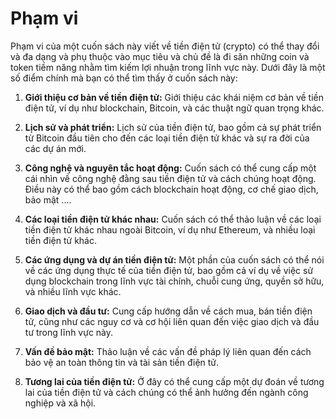 # Phạm vi

Phạm vi của một cuốn sách này viết về tiền điện tử (crypto) có thể thay đổi và đa dạng và phụ thuộc vào mục tiêu và chủ đề là đi săn những coin và token tiềm năng nhằm tìm kiếm lợi nhuận trong lĩnh vực này. Dưới đây là một số điểm chính mà bạn có thể tìm thấy ở cuốn sách này:

1. **Giới thiệu cơ bản về tiền điện tử:** Giới thiệu các khái niệm cơ bản về tiền điện tử, ví dụ như blockchain, Bitcoin, và các thuật ngữ quan trọng khác.

2. **Lịch sử và phát triển:** Lịch sử của tiền điện tử, bao gồm cả sự phát triển từ Bitcoin đầu tiên cho đến các loại tiền điện tử khác và sự ra đời của các dự án mới.

3. **Công nghệ và nguyên tắc hoạt động:** Cuốn sách có thể cung cấp một cái nhìn về công nghệ đằng sau tiền điện tử và cách chúng hoạt động. Điều này có thể bao gồm cách blockchain hoạt động, cơ chế giao dịch, bảo mật ....

4. **Các loại tiền điện tử khác nhau:** Cuốn sách có thể thảo luận về các loại tiền điện tử khác nhau ngoài Bitcoin, ví dụ như Ethereum, và nhiều loại tiền điện tử khác.

5. **Các ứng dụng và dự án tiền điện tử:** Một phần của cuốn sách có thể nói về các ứng dụng thực tế của tiền điện tử, bao gồm cả ví dụ về việc sử dụng blockchain trong lĩnh vực tài chính, chuỗi cung ứng, quyền sở hữu, và nhiều lĩnh vực khác.

6. **Giao dịch và đầu tư:** Cung cấp hướng dẫn về cách mua, bán tiền điện tử, cũng như các nguy cơ và cơ hội liên quan đến việc giao dịch và đầu tư trong lĩnh vực này.

7. **Vấn đề bảo mật:** Thảo luận về các vấn đề pháp lý liên quan đến cách bảo vệ an toàn thông tin và tài sản tiền điện tử.

8. **Tương lai của tiền điện tử:** Ở đây có thể cung cấp một dự đoán về tương lai của tiền điện tử và cách chúng có thể ảnh hưởng đến ngành công nghiệp và xã hội.